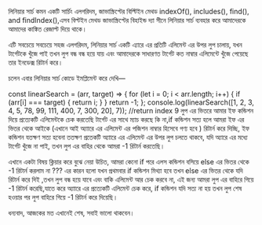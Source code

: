 লিনিয়ার সার্চ কমন একটি সার্চিং এলগরিদম, জাভাস্ক্রিপ্টের বিল্টিইন মেথড indexOf(), includes(), find(), and findIndex(),এসব বিল্টইন মেথড জাভাস্ক্রিপ্টের বিহাইন্ড দ্যা সীনে লিনিয়ার সার্চ ব্যবহার করে আমাদেরকে আমাদের কাঙ্কিত রেজাল্ট দিয়ে থাকে।

এটি সবচেয়ে সবচেয়ে সহজ এলগরিদম, লিনিয়ার সার্চ একটি এ্যারে এর প্রতিটি এলিমেন্ট এর উপর লুপ চালায়, যখন টার্গেটকে খুঁজে পাই তখন লুপ বন্ধ বন্ধ হয়ে যায় এবং আমাদেরকে সাধারণত টার্গেট কত নাম্বার এলিমেন্টে খুঁজে পেয়েছে তার ইনডেক্স রিটার্ন করে।

চলেন এবার লিনিয়ার সার্চ কোডে ইমপ্লিমেন্ট করে দেখি—

const linearSearch = (arr, target) => {
for (let i = 0; i < arr.length; i++) {
if (arr[i] === target) {
return i;
}
}
return -1;
};
console.log(linearSearch([1, 2, 3, 4, 5, 78, 99, 111, 400, 7, 300, 20], 7)); //return index 9
লুপ এর ভিতরে আমার ইফ কন্ডিশন দিয়ে প্রত্যেকটি এলিমেন্টকে চেক করতেছি টার্গেট এর সাথে ম্যাচ করছে কি না,if কন্ডিশন সত্য হলে আমরা ইফ এর ভিতর থেকে আইকে (এখানে আই অ্যাারে এর এলিমেন্ট এর পজিশন নাম্বার হিসেবে গণ্য হবে ) রিটার্ন করে দিচ্ছি, ইফ কন্ডিশন যতক্ষণ সত্য হবেনা ততক্ষণ প্রতেকটি অ্যাারে এর এলিমেন্ট এর উপর লুপ চলতে থাকবে, যদি অ্যারে এর মধ্যে টার্গেট খুঁজে না পাই, তখন লুপ এর বাহির থেকে আমরা -1 রিটার্ন করতেছি।

এখানে একটা বিষয় ক্লিয়ার করে বুঝে নেয়া উচিত, আমরা কেনো if পরে এলস কন্ডিশন বসিয়ে else এর ভিতর থেকে -1 রিটার্ন করলাম না ??? এর কারন হলো যখন প্রথমবার if কন্ডিশন মিথ্যা হবে তখন else এর ভিতর থেকে যদি রিটার্ন করে দিই ,তখন লুপ বন্ধ হয়ে যাবে এবং বাকি এলিমেন্ট আর চেক করবে না, এই জন্য আমরা লুপ এর বাহিরে গিয়ে -1 রিটার্ন করেছি,যাতে করে অ্যাারে এর প্রত্যেকটি এলিমেন্ট চেক করে, if কন্ডিশন যদি সত্য না হয় তখন লুপ শেষ হওয়ার পর লুপ বাহিরে গিয়ে -1 রিটার্ন করে দিয়েছি।

ধন্যবাদ, আজকের মত এখানেই শেষ, সবাই ভালো থাকবেন।
